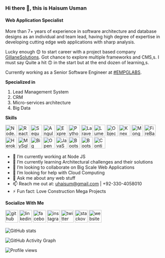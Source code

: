 ### Hi there 👋, this is Haisum Usman
#### Web Application Specialist
More than 7+ years of experience in software architecture and database designs as an individual and team lead, having high degree of expertise in developing cutting edge web applications with sharp analysis.

Lucky enough 😊 to start career with a project based company [GillaneSolutions](https://www.gillanesolutions.com). Got chance to explore multiple frameworks and CMS,s.  I must say Quite a hit 🙃 in the start but at the end dozen of learning,s. 
 
Currently working as a Senior Software Engineer at [#EMPGLABS](https://www.empglabs.com). 

**Specialized in**
1. Lead Management System 
2. CRM
3. Micro-services architecture
4. Big Data


**Skills**


[<img src='https://raw.githubusercontent.com/danielcranney/readme-generator/main/public/icons/skills/nodejs-colored.svg' alt='Node.js' width="36" height="36" >](https://g.co/kgs/k37FP8)
[<img src='https://raw.githubusercontent.com/danielcranney/readme-generator/main/public/icons/skills/react-colored.svg' alt='React' width="36" height="36" >](https://g.co/kgs/ks2JEP)
[<img src='https://res.cloudinary.com/practicaldev/image/fetch/s--4TiiDwdC--/c_imagga_scale,f_auto,fl_progressive,h_900,q_auto,w_1600/https://dev-to-uploads.s3.amazonaws.com/i/wd83498n8oakhg4ch6rv.png' alt='Sequelize Js' width="36" height="36" >](https://sequelize.org/)
[<img src='https://dwglogo.com/wp-content/uploads/2017/03/AngularJS_logo_004.svg' alt='Angular Js' width="36" height="36" >](https://g.co/kgs/Wn7G71)
[<img src='https://raw.githubusercontent.com/danielcranney/readme-generator/main/public/icons/skills/express-colored.svg' alt='Express.js' width="36" height="36" >](https://g.co/kgs/8BYcfu)
[<img src='https://raw.githubusercontent.com/danielcranney/readme-generator/main/public/icons/skills/python-colored.svg' alt='Python' width="36" height="36" >](https://g.co/kgs/wZnEUx)
[<img src='https://upload.wikimedia.org/wikipedia/commons/thumb/9/9a/Laravel.svg/1200px-Laravel.svg.png' alt='Laravel' width="36" height="36" >](https://g.co/kgs/6rv3AZ)
[<img src='https://cdn.freebiesupply.com/logos/thumbs/2x/lumen-1-logo.png' alt='Lumen' width="36" height="36" >](https://lumen.laravel.com/docs/9.x)
[<img src='https://img.stackshare.io/service/6191/oDM0j5q0_400x400.png' alt='Objection Js' width="36" height="36">](https://vincit.github.io/objection.js/)
[<img src='https://miro.medium.com/max/1035/1*k0QFBnA2btydUOh7Lwc4wQ.png' alt='Knex Js' width="36" height="36" >](https://knexjs.org/)
[<img src='https://raw.githubusercontent.com/danielcranney/readme-generator/main/public/icons/skills/mongodb-colored.svg' alt='Mongo' width="36" height="36" >](https://g.co/kgs/BLwnnW)
[<img src='https://raw.githubusercontent.com/danielcranney/readme-generator/main/public/icons/skills/firebase-colored.svg' alt='FireBase' width="36" height="36" >](https://g.co/kgs/TKCnJe)
[<img src='https://raw.githubusercontent.com/danielcranney/readme-generator/main/public/icons/skills/heroku-colored.svg' alt='Heroku' width="36" height="36" >](https://www.heroku.com/)
[<img src='https://d1.awsstatic.com/asset-repository/products/amazon-rds/1024px-MySQL.ff87215b43fd7292af172e2a5d9b844217262571.png' alt='MySql' width="36" height="36" >](https://g.co/kgs/VTCNG8)
[<img src='https://static.javatpoint.com/tutorial/machine-learning/images/what-is-big-data-and-machine-learning.png' alt='Big Data' width="36" height="36" >](https://g.co/kgs/KvhSxw)
[<img src='https://dytvr9ot2sszz.cloudfront.net/wp-content/uploads/2021/04/1200x628_OpenSearch-1-min-1-1-1024x535.jpg' alt='Open Search | Graph API' width="36" height="36" >](https://opensearch.org/)
[<img src='https://raw.githubusercontent.com/danielcranney/readme-generator/main/public/icons/skills/javascript-colored.svg' width="36" height="36" alt="JavaScript">](https://g.co/kgs/sse6jh)
[<img src='https://raw.githubusercontent.com/danielcranney/readme-generator/main/public/icons/skills/bootstrap-colored.svg' alt='Bootstrap' width="36" height="36" >](https://g.co/kgs/UGvQVv)
[<img src='https://upload.wikimedia.org/wikipedia/commons/thumb/9/98/WordPress_blue_logo.svg/1200px-WordPress_blue_logo.svg.png' alt='Bootstrap' width="36" height="36" >](https://g.co/kgs/pmziqC)
[<img src='https://static.thenounproject.com/png/1909168-200.png' alt='Continuous Integration' width="36" height="36" >](https://g.co/kgs/H9zkyA)

- 🔭 I’m currently working at Node JS
- 🌱 I’m currently learning Architectural challenges and their solutions 
- 👯 I’m looking to collaborate on Big Scale Web Applications 
- 🤔 I’m looking for help with Cloud Computing 
- 💬 Ask me about any web stuff 
- 📫 Reach me out at: uhaisum@gmail.com | +92-330-4058010 
- ⚡ Fun fact: Love Construction Mega Projects 

**Socialize With Me**

[<img src='https://cdn.jsdelivr.net/npm/simple-icons@3.0.1/icons/github.svg' alt='github' height='40'>](https://github.com/Haisum-Zameen)  [<img src='https://cdn.jsdelivr.net/npm/simple-icons@3.0.1/icons/linkedin.svg' alt='linkedin' height='40'>](https://www.linkedin.com/in/haisum-usman/)  [<img src='https://cdn.jsdelivr.net/npm/simple-icons@3.0.1/icons/facebook.svg' alt='facebook' height='40'>](https://www.facebook.com/Usman.Haisum/)  [<img src='https://cdn.jsdelivr.net/npm/simple-icons@3.0.1/icons/instagram.svg' alt='instagram' height='40'>](https://www.instagram.com/haisumusman/)  [<img src='https://cdn.jsdelivr.net/npm/simple-icons@3.0.1/icons/twitter.svg' alt='twitter' height='40'>](https://twitter.com/Haisum92)  [<img src='https://cdn.jsdelivr.net/npm/simple-icons@3.0.1/icons/stackoverflow.svg' alt='stackoverflow' height='40'>](https://stackoverflow.com/users/4021959/haisum-usman)  [<img src='https://cdn.jsdelivr.net/npm/simple-icons@3.0.1/icons/icloud.svg' alt='website' height='40'>](https://www.empglabs.com/)  


![GitHub stats](https://github-readme-stats.vercel.app/api?username=Haisum-Zameen&show_icons=true)  

![GitHub Activity Graph](https://activity-graph.herokuapp.com/graph?username=Haisum-Zameen)  

![Profile views](https://gpvc.arturio.dev/Haisum-Zameen)  
